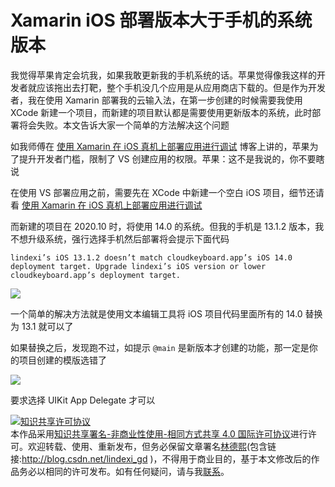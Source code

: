 
# Xamarin iOS 部署版本大于手机的系统版本

我觉得苹果肯定会坑我，如果我敢更新我的手机系统的话。苹果觉得像我这样的开发者就应该拖出去打靶，整个手机没几个应用是从应用商店下载的。但是作为开发者，我在使用 Xamarin 部署我的云输入法，在第一步创建的时候需要我使用 XCode 新建一个项目，而新建的项目默认都是需要使用更新版本的系统，此时部署将会失败。本文告诉大家一个简单的方法解决这个问题

<!--more-->


<!-- CreateTime:2020/10/26 10:18:44 -->

<!-- 标签：Xamarin -->



如我师傅在 [使用 Xamarin 在 iOS 真机上部署应用进行调试](https://blog.walterlv.com/post/deploy-and-debug-ios-app-using-xamarin.html) 博客上讲的，苹果为了提升开发者门槛，限制了 VS 创建应用的权限。苹果：这不是我说的，你不要瞎说

在使用 VS 部署应用之前，需要先在 XCode 中新建一个空白 iOS 项目，细节还请看  [使用 Xamarin 在 iOS 真机上部署应用进行调试](https://blog.walterlv.com/post/deploy-and-debug-ios-app-using-xamarin.html) 

而新建的项目在 2020.10 时，将使用 14.0 的系统。但我的手机是 13.1.2 版本，我不想升级系统，强行选择手机然后部署将会提示下面代码

```
lindexi’s iOS 13.1.2 doesn’t match cloudkeyboard.app’s iOS 14.0 deployment target. Upgrade lindexi’s iOS version or lower cloudkeyboard.app’s deployment target.
```

<!-- ![](image/Xamarin iOS 部署版本大于手机的系统版本/Xamarin iOS 部署版本大于手机的系统版本0.png) -->

![](http://cdn.lindexi.site/lindexi%2F20201026102289762.jpg)

一个简单的解决方法就是使用文本编辑工具将 iOS 项目代码里面所有的 14.0 替换为 13.1 就可以了

如果替换之后，发现跑不过，如提示 `@main` 是新版本才创建的功能，那一定是你的项目创建的模版选错了

<!-- ![](image/Xamarin iOS 部署版本大于手机的系统版本/Xamarin iOS 部署版本大于手机的系统版本1.png) -->

![](http://cdn.lindexi.site/lindexi%2F202010261025204707.jpg)

要求选择 UIKit App Delegate 才可以





<a rel="license" href="http://creativecommons.org/licenses/by-nc-sa/4.0/"><img alt="知识共享许可协议" style="border-width:0" src="https://licensebuttons.net/l/by-nc-sa/4.0/88x31.png" /></a><br />本作品采用<a rel="license" href="http://creativecommons.org/licenses/by-nc-sa/4.0/">知识共享署名-非商业性使用-相同方式共享 4.0 国际许可协议</a>进行许可。欢迎转载、使用、重新发布，但务必保留文章署名[林德熙](http://blog.csdn.net/lindexi_gd)(包含链接:http://blog.csdn.net/lindexi_gd )，不得用于商业目的，基于本文修改后的作品务必以相同的许可发布。如有任何疑问，请与我[联系](mailto:lindexi_gd@163.com)。
